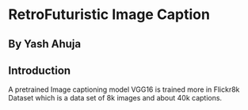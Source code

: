 # RetroFuturistic Image Caption
## By Yash Ahuja
## Introduction
A pretrained Image captioning model VGG16 is trained more in Flickr8k Dataset which is a data set of 8k images and about 40k captions.

